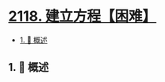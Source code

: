 # [2118. 建立方程【困难】](https://github.com/tnotesjs/TNotes.leetcode/tree/main/notes/2118.%20%E5%BB%BA%E7%AB%8B%E6%96%B9%E7%A8%8B%E3%80%90%E5%9B%B0%E9%9A%BE%E3%80%91)

<!-- region:toc -->

- [1. 📝 概述](#1--概述)

<!-- endregion:toc -->

## 1. 📝 概述
